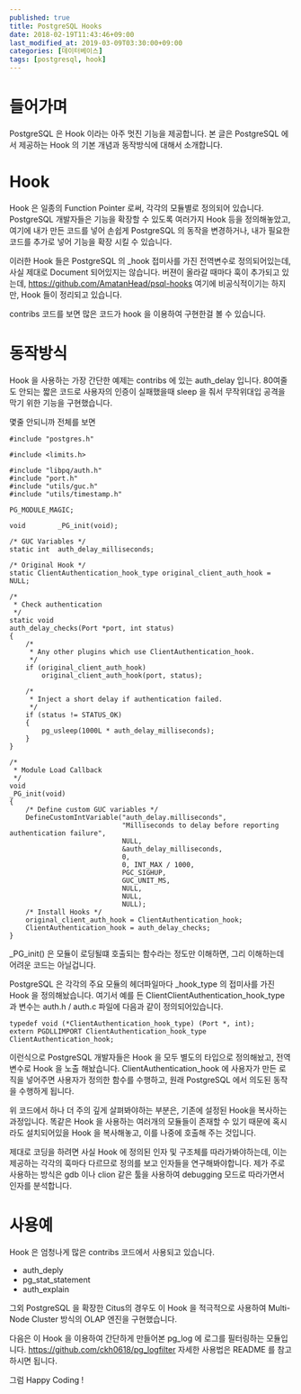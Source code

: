 ```yaml
---
published: true
title: PostgreSQL Hooks   
date: 2018-02-19T11:43:46+09:00
last_modified_at: 2019-03-09T03:30:00+09:00
categories: [데이터베이스]
tags: [postgresql, hook]
--- 
```


# 들어가며   

PostgreSQL 은 Hook 이라는 아주 멋진 기능을 제공합니다. 본 글은 PostgreSQL 에서 제공하는 Hook 의 기본 개념과 동작방식에 대해서 소개합니다. 

# Hook 

Hook 은 일종의 Function Pointer 로써, 각각의 모듈별로 정의되어 있습니다. PostgreSQL 개발자들은 기능을 확장할 수 있도록 
여러가지 Hook 등을 정의해놓았고, 여기에 내가 만든 코드를 넣어 손쉽게 PostgreSQL 의 동작을 변경하거나, 내가 필요한 코드를 추가로 넣어 기능을 확장 시킬 수 있습니다.

이러한 Hook 들은 PostgreSQL 의 _hook 접미사를 가진 전역변수로 정의되어있는데, 사실 제대로 Document 되어있지는 않습니다. 
버젼이 올라갈 때마다 훅이 추가되고 있는데, https://github.com/AmatanHead/psql-hooks 여기에 비공식적이기는 하지만, 
Hook 들이 정리되고 있습니다.  

contribs 코드를 보면 많은 코드가 hook 을 이용하여 구현한걸 볼 수 있습니다. 


# 동작방식 
Hook 을 사용하는 가장 간단한 예제는 contribs 에 있는 auth_delay 입니다. 80여줄도 안되는 짧은 코드로 
사용자의 인증이 실패했을때 sleep 을 줘서 무작위대입 공격을 막기 위한 기능을 구현했습니다.  

몇줄 안되니까 전체를 보면 

```
#include "postgres.h"

#include <limits.h>

#include "libpq/auth.h"
#include "port.h"
#include "utils/guc.h"
#include "utils/timestamp.h"

PG_MODULE_MAGIC;

void		_PG_init(void);

/* GUC Variables */
static int	auth_delay_milliseconds;

/* Original Hook */
static ClientAuthentication_hook_type original_client_auth_hook = NULL;

/*
 * Check authentication
 */
static void
auth_delay_checks(Port *port, int status)
{
	/*
	 * Any other plugins which use ClientAuthentication_hook.
	 */
	if (original_client_auth_hook)
		original_client_auth_hook(port, status);

	/*
	 * Inject a short delay if authentication failed.
	 */
	if (status != STATUS_OK)
	{
		pg_usleep(1000L * auth_delay_milliseconds);
	}
}

/*
 * Module Load Callback
 */
void
_PG_init(void)
{
	/* Define custom GUC variables */
	DefineCustomIntVariable("auth_delay.milliseconds",
							"Milliseconds to delay before reporting authentication failure",
							NULL,
							&auth_delay_milliseconds,
							0,
							0, INT_MAX / 1000,
							PGC_SIGHUP,
							GUC_UNIT_MS,
							NULL,
							NULL,
							NULL);
	/* Install Hooks */
	original_client_auth_hook = ClientAuthentication_hook;
	ClientAuthentication_hook = auth_delay_checks;
}
```

_PG_init() 은 모듈이 로딩될떄 호출되는 함수라는 정도만 이해하면, 그리 이해하는데 어려운 코드는 아닐겁니다.  

PostgreSQL 은 각각의 주요 모듈의 헤더파일마다 _hook_type 의 접미사를 가진 Hook 을 정의해놨습니다. 여기서 예를 든 
ClientClientAuthentication_hook_type 과 변수는 auth.h / auth.c 파일에 다음과 같이 정의되어있습니다. 

```
typedef void (*ClientAuthentication_hook_type) (Port *, int);
extern PGDLLIMPORT ClientAuthentication_hook_type ClientAuthentication_hook;
```

이런식으로 PostgreSQL 개발자들은 Hook 을 모두 별도의 타입으로 정의해놨고, 전역변수로 Hook 을 노출 해놨습니다. 
ClientAuthentication_hook 에 사용자가 만든 로직을 넣어주면 사용자가 정의한 함수를 수행하고, 원래 PostgreSQL 에서 의도된 
동작을 수행하게 됩니다. 

위 코드에서 하나 더 주의 깊게 살펴봐야하는 부분은, 기존에 설정된 Hook을 복사하는 과정입니다. 똑같은 Hook 을 사용하는 여러개의 모듈들이 존재할 수 있기 때문에 
혹시라도 설치되어있을 Hook 을 복사해놓고, 이를 나중에 호출해 주는 것입니다. 

제대로 코딩을 하려면 사실 Hook 에 정의된 인자 및 구조체를 따라가봐야하는데, 이는 제공하는 각각의 훅마다 다르므로 정의를 보고 인자들을 연구해봐야합니다. 
제가 주로 사용하는 방식은 gdb 이나 clion 같은 툴을 사용하여 debugging 모드로 따라가면서 인자를 분석합니다.  

# 사용예 
Hook 은 엄청나게 많은 contribs 코드에서 사용되고 있습니다. 

* auth_deply 
* pg_stat_statement 
* auth_explain 

그외 PostgreSQL 을 확장한 Citus의 경우도 이 Hook 을 적극적으로 사용하여 Multi-Node Cluster 방식의 OLAP 엔진을 구현했습니다. 

다음은 이 Hook 을 이용하여 간단하게 만들어본  pg_log 에 로그를 필터링하는 모듈입니다. 
https://github.com/ckh0618/pg_logfilter 자세한 사용법은 README 를 참고하시면 됩니다. 

그럼 Happy Coding ! 